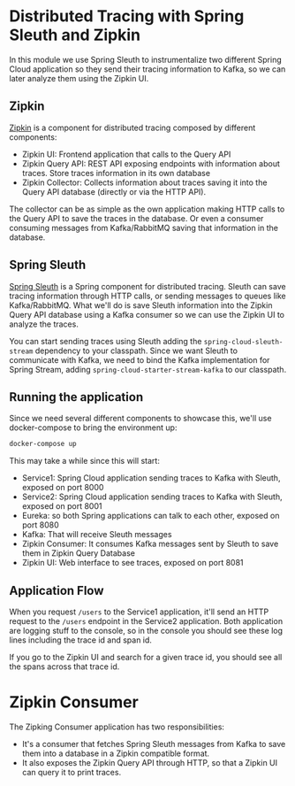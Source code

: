 # Distributed Tracing with Spring Sleuth and Zipkin
In this module we use Spring Sleuth to instrumentalize two different Spring Cloud application so they send their tracing information to Kafka, so we can later analyze them using the Zipkin UI.

## Zipkin
[Zipkin](https://twitter.github.io/zipkin/) is a component for distributed tracing composed by different components:
- Zipkin UI: Frontend application that calls to the Query API
- Zipkin Query API: REST API exposing endpoints with information about traces. Store traces information in its own database
- Zipkin Collector: Collects information about traces saving it into the Query API database (directly or via the HTTP API).

The collector can be as simple as the own application making HTTP calls to the Query API to save the traces in the database. Or even a consumer consuming messages from Kafka/RabbitMQ saving that information in the database.

## Spring Sleuth
[Spring Sleuth](http://cloud.spring.io/spring-cloud-sleuth/spring-cloud-sleuth.html) is a Spring component for distributed tracing. Sleuth can save tracing information through HTTP calls, or sending messages to queues like Kafka/RabbitMQ.
What we'll do is save Sleuth information into the Zipkin Query API database using a Kafka consumer so we can use the Zipkin UI to analyze the traces.

You can start sending traces using Sleuth adding the `spring-cloud-sleuth-stream` dependency to your classpath. Since we want Sleuth to communicate with Kafka, we need to bind the Kafka implementation for Spring Stream, adding `spring-cloud-starter-stream-kafka` to our classpath.

## Running the application
Since we need several different components to showcase this, we'll use docker-compose to bring the environment up:

```bash
docker-compose up
```

This may take a while since this will start:
- Service1: Spring Cloud application sending traces to Kafka with Sleuth, exposed on port 8000
- Service2: Spring Cloud application sending traces to Kafka with Sleuth, exposed on port 8001
- Eureka: so both Spring applications can talk to each other, exposed on port 8080
- Kafka: That will receive Sleuth messages
- Zipkin Consumer: It consumes Kafka messages sent by Sleuth to save them in Zipkin Query Database
- Zipkin UI: Web interface to see traces, exposed on port 8081

## Application Flow
When you request `/users` to the Service1 application, it'll send an HTTP request to the `/users` endpoint in the Service2 application. Both application are logging stuff to the console, so in the console you should see these log lines including the trace id and span id.

If you go to the Zipkin UI and search for a given trace id, you should see all the spans across that trace id.


# Zipkin Consumer
The Zipking Consumer application has two responsibilities:
- It's a consumer that fetches Spring Sleuth messages from Kafka to save them into a database in a Zipkin compatible format.
- It also exposes the Zipkin Query API through HTTP, so that a Zipkin UI can query it to print traces.
